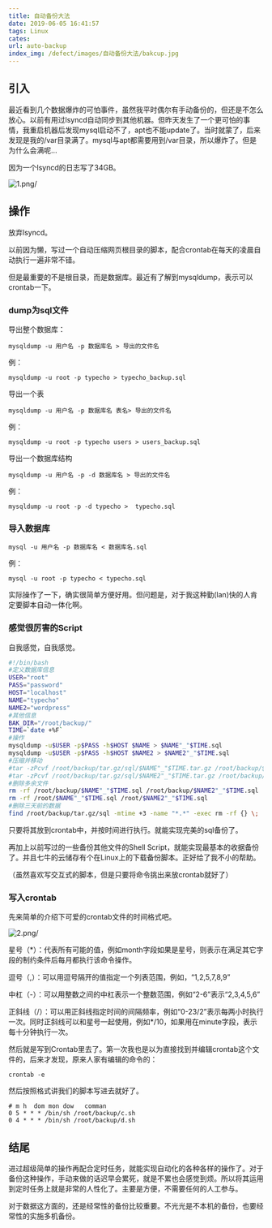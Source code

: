 ```yaml
---
title: 自动备份大法
date: 2019-06-05 16:41:57
tags: Linux
cates:
url: auto-backup
index_img: /defect/images/自动备份大法/bakcup.jpg
---
```


## 引入

最近看到几个数据爆炸的可怕事件，虽然我平时偶尔有手动备份的，但还是不怎么放心。以前有用过lsyncd自动同步到其他机器。但昨天发生了一个更可怕的事情，我重启机器后发现mysql启动不了，apt也不能update了。当时就蒙了，后来发现是我的/var目录满了。mysql与apt都需要用到/var目录，所以爆炸了。但是为什么会满呢…

因为一个lsyncd的日志写了34GB。

![1.png/](./images/自动备份大法/2874899693.png)

## 操作

放弃lsyncd。

以前因为懒，写过一个自动压缩网页根目录的脚本，配合crontab在每天的凌晨自动执行一遍非常不错。

但是最重要的不是根目录，而是数据库。最近有了解到mysqldump，表示可以crontab一下。

### dump为sql文件

导出整个数据库：

```
mysqldump -u 用户名 -p 数据库名 > 导出的文件名
```

例：

```
mysqldump -u root -p typecho > typecho_backup.sql
```

导出一个表

```
mysqldump -u 用户名 -p 数据库名 表名> 导出的文件名
```

例：

```
mysqldump -u root -p typecho users > users_backup.sql
```

导出一个数据库结构

```
mysqldump -u 用户名 -p -d 数据库名 > 导出的文件名
```

例：

```
mysqldump -u root -p -d typecho >  typecho.sql
```

### 导入数据库

```
mysql -u 用户名 -p 数据库名 < 数据库名.sql
```

例：

```
mysql -u root -p typecho < typecho.sql
```

实际操作了一下，确实很简单方便好用。但问题是，对于我这种勤(lan)快的人肯定要脚本自动一体化啊。

### 感觉很厉害的Script

自我感觉，自我感觉。

```bash
#!/bin/bash
#定义数据库信息
USER="root"
PASS="password"
HOST="localhost"
NAME="typecho"
NAME2="wordpress"
#其他信息
BAK_DIR="/root/backup/"
TIME=`date +%F`
#操作
mysqldump -u$USER -p$PASS -h$HOST $NAME > $NAME"_"$TIME.sql
mysqldump -u$USER -p$PASS -h$HOST $NAME2 > $NAME2"_"$TIME.sql
#压缩并移动
#tar -zPcvf /root/backup/tar.gz/sql/$NAME"_"$TIME.tar.gz /root/backup/$NAME"_"$TIME.sql
#tar -zPcvf /root/backup/tar.gz/sql/$NAME2"_"$TIME.tar.gz /root/backup/$NAME2"_"$TIME.sql
#删除多余文件
rm -rf /root/backup/$NAME"_"$TIME.sql /root/backup/$NAME2"_"$TIME.sql
rm -rf /root/$NAME"_"$TIME.sql /root/$NAME2"_"$TIME.sql
#删除三天前的数据
find /root/backup/tar.gz/sql -mtime +3 -name "*.*" -exec rm -rf {} \;
```

只要将其放到crontab中，并按时间进行执行。就能实现完美的sql备份了。

再加上以前写过的一些备份其他文件的Shell Script，就能实现最基本的收据备份了。并且七牛的云储存有个在Linux上的下载备份脚本。正好给了我不小的帮助。

（虽然喜欢写交互式的脚本，但是只要将命令挑出来放crontab就好了）

### 写入crontab

先来简单的介绍下可爱的crontab文件的时间格式吧。

![2.png/](./images/自动备份大法/4160640759.png)

星号（*）：代表所有可能的值，例如month字段如果是星号，则表示在满足其它字段的制约条件后每月都执行该命令操作。

逗号（,）：可以用逗号隔开的值指定一个列表范围，例如，“1,2,5,7,8,9”

中杠（-）：可以用整数之间的中杠表示一个整数范围，例如“2-6”表示“2,3,4,5,6”

正斜线（/）：可以用正斜线指定时间的间隔频率，例如“0-23/2”表示每两小时执行一次。同时正斜线可以和星号一起使用，例如*/10，如果用在minute字段，表示每十分钟执行一次。



然后就是写到Crontab里去了。第一次我也是以为直接找到并编辑crontab这个文件的，后来才发现，原来人家有编辑的命令的：

```
crontab -e
```

然后按照格式讲我们的脚本写进去就好了。

```
# m h  dom mon dow   comman
0 5 * * * /bin/sh /root/backup/c.sh
0 4 * * * /bin/sh /root/backup/d.sh
```

## 结尾

进过超级简单的操作再配合定时任务，就能实现自动化的各种各样的操作了。对于备份这种操作，手动来做的话迟早会累死，就是不累也会感觉到烦。所以将其运用到定时任务上就是非常的人性化了。主要是方便，不需要任何的人工参与。

对于数据这方面的，还是经常性的备份比较重要。不光光是不本机的备份，也要经常性的实施多机备份。